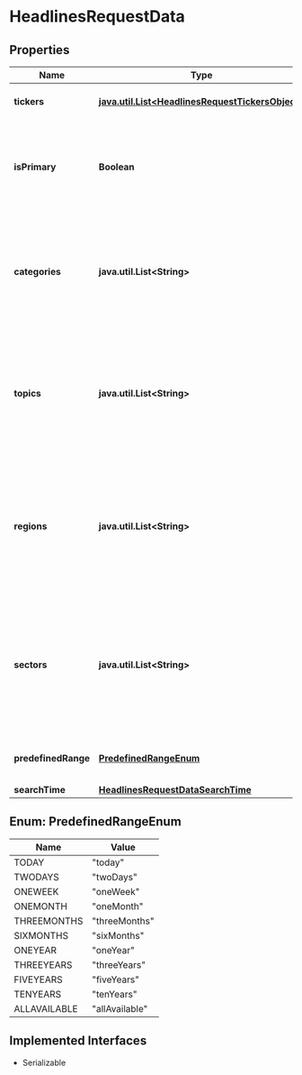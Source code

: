 

# HeadlinesRequestData


## Properties

Name | Type | Description | Notes
------------ | ------------- | ------------- | -------------
**tickers** | [**java.util.List&lt;HeadlinesRequestTickersObject&gt;**](HeadlinesRequestTickersObject.md) | List of tickers to filter the headlines. Each ticker is an object. |  [optional]
**isPrimary** | **Boolean** | If true, then only stories with the provided ticker as a primary symbol will be returned. Otherwise, all stories with the ticker as a primary symbol or related symbol will be returned  |  [optional]
**categories** | **java.util.List&lt;String&gt;** | A list of categories used to filter the headlines. Categories are define the nature or topic of the headlines, such as \&quot;Earnings\&quot;. Use the &#x60;/filters/categories&#x60; endpoint to get the list of available categories. |  [optional]
**topics** | **java.util.List&lt;String&gt;** | A list of topics used to filter the headlines. Topics represent specific subjects or themes associated with the headlines, such as \&quot;Market Summaries\&quot;. Use the &#x60;/filters/topics&#x60; endpoint to get the list of available topics. |  [optional]
**regions** | **java.util.List&lt;String&gt;** | A list of regions used to filter the headlines. Regions specify the geographical location or market to which the headlines are relevant, for example, \&quot;North America\&quot;. Use the &#x60;/filters/regions&#x60; endpoint to get the list of available regions. |  [optional]
**sectors** | **java.util.List&lt;String&gt;** | A list of sectors used to filter the headlines. Sectors are segments or divisions of the economy or market provided by StreetAccount, such as \&quot;Financial\&quot;. Use the &#x60;/filters/sectors&#x60;endpoint to get the list of available sectors. |  [optional]
**predefinedRange** | [**PredefinedRangeEnum**](#PredefinedRangeEnum) | see list of valid date ranges. Date range is mutually exclusive to start/end time |  [optional]
**searchTime** | [**HeadlinesRequestDataSearchTime**](HeadlinesRequestDataSearchTime.md) |  |  [optional]



## Enum: PredefinedRangeEnum

Name | Value
---- | -----
TODAY | &quot;today&quot;
TWODAYS | &quot;twoDays&quot;
ONEWEEK | &quot;oneWeek&quot;
ONEMONTH | &quot;oneMonth&quot;
THREEMONTHS | &quot;threeMonths&quot;
SIXMONTHS | &quot;sixMonths&quot;
ONEYEAR | &quot;oneYear&quot;
THREEYEARS | &quot;threeYears&quot;
FIVEYEARS | &quot;fiveYears&quot;
TENYEARS | &quot;tenYears&quot;
ALLAVAILABLE | &quot;allAvailable&quot;


## Implemented Interfaces

* Serializable



